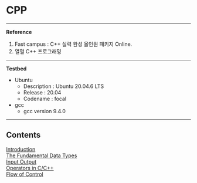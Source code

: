 # CPP

---

**Reference**

1. Fast campus : C++ 실력 완성 올인원 패키지 Online.
2. 열혈 C++ 프로그래밍

---

**Testbed**

- Ubuntu
    - Description : Ubuntu 20.04.6 LTS
    - Release : 20.04
    - Codename : focal
- gcc
    - gcc version 9.4.0

---

## Contents
[Introduction](./note/ch01_Introduction) <br>
[The Fundamental Data Types](./note/ch02_The_Fundamental_Data_Types.md) <br>
[Input Output](./note/ch03_Input_Output.md) <br>
[Operators in C/C++](../c/note/SP02_Lexical_Elements_Operators_and_the_C_System.md#operators-and-punctuators) <br>
[Flow of Control](../c/note/SP04_Flow_of_Control.md) <br>